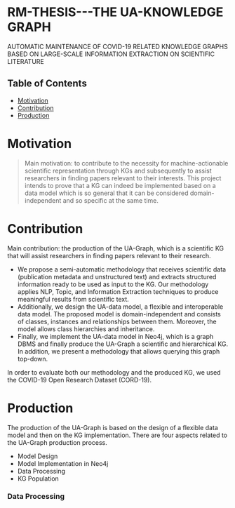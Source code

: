 # RM-THESIS---THE UA-KNOWLEDGE GRAPH
AUTOMATIC MAINTENANCE OF COVID-19 RELATED KNOWLEDGE GRAPHS BASED ON LARGE-SCALE INFORMATION EXTRACTION ON SCIENTIFIC LITERATURE

## Table of Contents
- [Motivation](#Motivation)
- [Contribution](#Contribution)
- [Production](#Production)

# Motivation

> Main motivation: to contribute to the necessity for machine-actionable scientific representation through KGs and subsequently to assist researchers in finding papers relevant to their interests. This project intends to prove that a KG can indeed be implemented based on a data model which is so general that it can be considered domain-independent and so specific at the same time.


# Contribution
Main contribution: the production of the UA-Graph, which is a scientific KG that will assist researchers in finding papers relevant to their research. 
- We propose a semi-automatic methodology that receives scientific data (publication metadata and unstructured text) and extracts structured information ready to be used as input to the KG. Our methodology applies NLP, Topic, and Information Extraction techniques to produce meaningful results from scientific text. <br />
- Additionally, we design the UA-data model, a flexible and interoperable data model. The proposed model is domain-independent and consists of classes, instances and relationships between them. Moreover, the model allows class hierarchies and inheritance.
- Finally, we implement the UA-data model in Neo4j, which is a graph DBMS and finally produce the UA-Graph a scientific and hierarchical KG. In addition, we present a methodology that allows querying this graph top-down. 

In order to evaluate both our methodology and the produced KG, we used the COVID-19 Open Research Dataset (CORD-19). 
> 

# Production 
The production of the UA-Graph is based on the design of a flexible data model and then on the KG implementation. There are four aspects related to the UA-Graph production process. 

- Model Design
- Model Implementation in Neo4j 
- Data Processing
- KG Population  

### Data Processing


